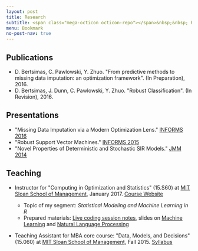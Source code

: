 ```yaml
---
layout: post
title: Research
subtitle: <span class="mega-octicon octicon-repo"></span>&nbsp;&nbsp; Publications - Presentations - Teaching
menu: Bookmark
no-post-nav: true
---
```


## Publications
- D. Bertsimas, C. Pawlowski, Y. Zhuo. "From predictive methods to missing data imputation: an optimization framework". (In Preparation), 2016.
- D. Bertsimas, J. Dunn, C. Pawlowski, Y. Zhuo. "Robust Classification".  (In Revision), 2016.

## Presentations
- "Missing Data Imputation via a Modern Optimization Lens." [INFORMS 2016](http://www.abstractsonline.com/pp8/#!/4182/presentation/7104)
- "Robust Support Vector Machines." [INFORMS 2015](https://informs.emeetingsonline.com/emeetings/formbuilder/clustersessiondtl.asp?csnno=24168&mmnno=272&ppnno=90513)
- "Novel Properties of Deterministic and Stochastic SIR Models." [JMM 2014](http://jointmathematicsmeetings.org/amsmtgs/2160_abstracts/1096-vg-2688.pdf)

## Teaching
- Instructor for "Computing in Optimization and Statistics" (15.S60) at [MIT Sloan School of Management](http://mitsloan.mit.edu/), January 2017. [Course Website](https://philchodrow.github.io/cos_2017/)
    - Topic of my segment: *Statistical Modeling and Machine Learning in R*
    - Prepared materials: [Live coding session notes](https://colin78.github.io/"/assets/files/3_modeling_and_ml/script_2_complete.html), slides on [Machine Learning](https://philchodrow.github.io/cos_2017/3_modeling_and_ml/Machine%20Learning.pdf) and [Natural Language Processing](https://philchodrow.github.io/cos_2017/3_modeling_and_ml/Natural%20Language%20Processing.pdf)
     
- Teaching Assistant for MBA core course: "Data, Models, and Decisions" (15.060) at [MIT Sloan School of Management](http://mitsloan.mit.edu/), Fall 2015. [Syllabus]()